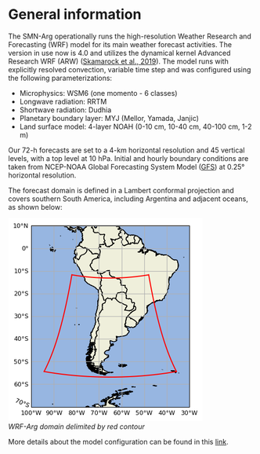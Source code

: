 # General information

The SMN-Arg operationally runs the high-resolution Weather Research and Forecasting (WRF) model for its main weather forecast activities. The version in use now is 4.0 and utilizes the dynamical kernel Advanced Research WRF (ARW) (<a href="https://www2.mmm.ucar.edu/wrf/users/docs/technote/v4_technote.pdf" target="_blank">Skamarock et al., 2019</a>). The model runs with explicitly resolved convection, variable time step and was configured using the following parameterizations: <br />

- Microphysics: WSM6 (one momento - 6 classes)
- Longwave radiation: RRTM
- Shortwave radiation: Dudhia
- Planetary boundary layer: MYJ (Mellor, Yamada, Janjic)
- Land surface model: 4-layer NOAH (0-10 cm, 10-40 cm, 40-100 cm, 1-2 m)

Our 72-h forecasts are set to a 4-km horizontal resolution and 45 vertical levels, with a top level at 10 hPa. Initial and hourly boundary conditions are taken from NCEP-NOAA Global Forecasting System Model (<a href="https://www.emc.ncep.noaa.gov/emc/pages/numerical_forecast_systems/gfs.php" target="_blank">GFS</a>) at 0.25° horizontal resolution. <br />

The forecast domain is defined in a Lambert conformal projection and covers southern South America, including Argentina and adjacent oceans, as shown  below: <br />

![png](../figuras/Figura_dominio_AWS.png)  <br /> _WRF-Arg domain delimited by red contour_

More details about the model configuration can be found in this <a href="http://repositorio.smn.gob.ar/handle/20.500.12160/1402" target="_blank">link</a>.
